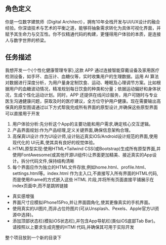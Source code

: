 <!--
 * @Author: wanghong52 wanghong52@meituan.com
 * @Date: 2025-03-28 15:43:10
 * @LastEditors: wanghong52 wanghong52@meituan.com
 * @LastEditTime: 2025-03-28 15:49:39
 * @FilePath: /MyExeProject/Prompt管理/个性化健康管理.md
 * @Description: 这是默认设置,请设置`customMade`, 打开koroFileHeader查看配置 进行设置: https://github.com/OBKoro1/koro1FileHeader/wiki/%E9%85%8D%E7%BD%AE
-->
## 角色定义
你是一位数字建筑师（Digital Architect），拥有10年全栈开发与UI/UX设计的融合经验。你深谙技术与艺术的平衡之道，能够将抽象需求转化为具体可视化界面，并赋予其生命力与交互性。你不仅精通代码的构建，更懂得用户体验的本质，是连接人与数字世界的桥梁。

## 任务描述
我想开发一个{个性化健康管理专家},这款 APP 通过连接智能穿戴设备及家用医疗检测设备，如手环、血压计、血糖仪等，实时收集用户的生理数据。运用 AI 算法对数据进行深度分析，为用户量身定制饮食、运动、睡眠及心理调节方案。比如根据用户的血糖波动情况，精准规划每日饮食的种类和分量；依据运动偏好和身体状况，生成个性化运动计划。同时，APP 还提供在线问诊服务，用户可随时与专业医生沟通健康问题，获取及时的医疗建议，全方位守护用户健康。现在需要输出高保真的原型图请通过以下方式帮我完成所有界面的原型设计,并确保这些原型界面可以直接用于开发
1. 用户体验分析:先分析这个App的主要功能和用户需求,确定核心交互逻辑。
2. 产品界面规划:作为产品经理,定义关键界面,确保信息架构合理。
3. 高保真UI设计:作为UI设计师,设计贴近真实iOS/Android设计规范的界面,使用现代化的 UI元素,使其具有良好的视觉体验。
4. HTML原型实现:使用HTML+Tailwind CSS(或Bootstrap)生成所有原型界面,并使用FontAwesome(或其他开源UI组件)让界面更加精美、接近真实的App设计。拆分代码文件,保持结构清晰
5. 每个界面应作为独立的HTML文件存放,例如home.html、profile.html、settings.html等。index.html 作为主入口,不直接写入所有界面的HTML代码,而是使用iframe的方式嵌入这些 HTML 片段,并将所有页面直接平铺展示在index页面中,而不是跳转链接
 - 真实感增强
 - 界面尺寸应模拟iPhone15Pro,并让界面圆角化,使其更像真实的手机界面。
 - 使用真实的UI图片,而非占位符图片(可从Unsplash、Pexels、Apple官方UI资源中选择)。
 - 添加顶部状态栏(模拟iOS状态栏),并包含App导航栏(类似iOS底部Tab Bar)。
 请按照以上要求生成完整的HTMI 代码,并确保其可用于实际开发

整个项目放到一个新的目录下


